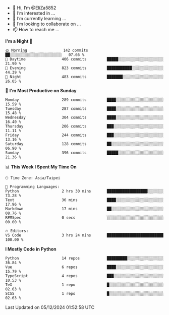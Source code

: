 - 👋 Hi, I’m @EliZa5852
- 👀 I’m interested in ...
- 🌱 I’m currently learning ...
- 💞️ I’m looking to collaborate on ...
- 📫 How to reach me ...

<!--START_SECTION:waka-->
**I'm a Night 🦉** 

```text
🌞 Morning                142 commits         ██░░░░░░░░░░░░░░░░░░░░░░░   07.66 % 
🌆 Daytime                406 commits         █████░░░░░░░░░░░░░░░░░░░░   21.90 % 
🌃 Evening                823 commits         ███████████░░░░░░░░░░░░░░   44.39 % 
🌙 Night                  483 commits         ███████░░░░░░░░░░░░░░░░░░   26.05 % 
```
📅 **I'm Most Productive on Sunday** 

```text
Monday                   289 commits         ████░░░░░░░░░░░░░░░░░░░░░   15.59 % 
Tuesday                  287 commits         ████░░░░░░░░░░░░░░░░░░░░░   15.48 % 
Wednesday                304 commits         ████░░░░░░░░░░░░░░░░░░░░░   16.40 % 
Thursday                 206 commits         ███░░░░░░░░░░░░░░░░░░░░░░   11.11 % 
Friday                   244 commits         ███░░░░░░░░░░░░░░░░░░░░░░   13.16 % 
Saturday                 128 commits         ██░░░░░░░░░░░░░░░░░░░░░░░   06.90 % 
Sunday                   396 commits         █████░░░░░░░░░░░░░░░░░░░░   21.36 % 
```


📊 **This Week I Spent My Time On** 

```text
🕑︎ Time Zone: Asia/Taipei

💬 Programming Languages: 
Python                   2 hrs 30 mins       ██████████████████░░░░░░░   73.28 % 
Text                     36 mins             ████░░░░░░░░░░░░░░░░░░░░░   17.96 % 
Markdown                 17 mins             ██░░░░░░░░░░░░░░░░░░░░░░░   08.76 % 
RPMSpec                  0 secs              ░░░░░░░░░░░░░░░░░░░░░░░░░   00.00 % 

🔥 Editors: 
VS Code                  3 hrs 24 mins       █████████████████████████   100.00 % 
```

**I Mostly Code in Python** 

```text
Python                   14 repos            █████████░░░░░░░░░░░░░░░░   36.84 % 
Vue                      6 repos             ████░░░░░░░░░░░░░░░░░░░░░   15.79 % 
TypeScript               4 repos             ███░░░░░░░░░░░░░░░░░░░░░░   10.53 % 
TeX                      1 repo              █░░░░░░░░░░░░░░░░░░░░░░░░   02.63 % 
SCSS                     1 repo              █░░░░░░░░░░░░░░░░░░░░░░░░   02.63 % 
```




 Last Updated on 05/12/2024 01:52:58 UTC
<!--END_SECTION:waka-->
